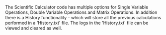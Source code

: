 The Scientific Calculator code has multiple options for Single Variable Operations, Double Variable Operations and Matrix Operations.
In addition there is a History functionality - which will store all the previous calculations performed in a 'History.txt' file. 
The logs in the 'History.txt' file can be viewed and cleared as well.
